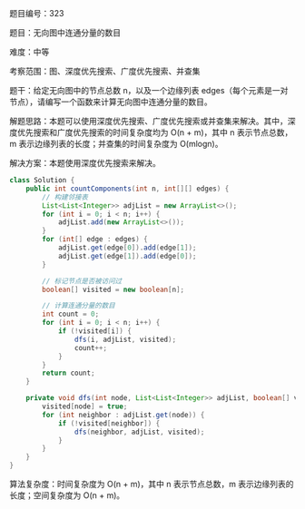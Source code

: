 题目编号：323

题目：无向图中连通分量的数目

难度：中等

考察范围：图、深度优先搜索、广度优先搜索、并查集

题干：给定无向图中的节点总数 n，以及一个边缘列表 edges（每个元素是一对节点），请编写一个函数来计算无向图中连通分量的数目。

解题思路：本题可以使用深度优先搜索、广度优先搜索或并查集来解决。其中，深度优先搜索和广度优先搜索的时间复杂度均为 O(n + m)，其中 n 表示节点总数，m 表示边缘列表的长度；并查集的时间复杂度为 O(mlogn)。

解决方案：本题使用深度优先搜索来解决。

```java
class Solution {
    public int countComponents(int n, int[][] edges) {
        // 构建邻接表
        List<List<Integer>> adjList = new ArrayList<>();
        for (int i = 0; i < n; i++) {
            adjList.add(new ArrayList<>());
        }
        for (int[] edge : edges) {
            adjList.get(edge[0]).add(edge[1]);
            adjList.get(edge[1]).add(edge[0]);
        }

        // 标记节点是否被访问过
        boolean[] visited = new boolean[n];

        // 计算连通分量的数目
        int count = 0;
        for (int i = 0; i < n; i++) {
            if (!visited[i]) {
                dfs(i, adjList, visited);
                count++;
            }
        }
        return count;
    }

    private void dfs(int node, List<List<Integer>> adjList, boolean[] visited) {
        visited[node] = true;
        for (int neighbor : adjList.get(node)) {
            if (!visited[neighbor]) {
                dfs(neighbor, adjList, visited);
            }
        }
    }
}
```

算法复杂度：时间复杂度为 O(n + m)，其中 n 表示节点总数，m 表示边缘列表的长度；空间复杂度为 O(n + m)。